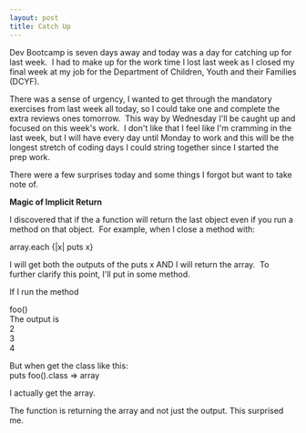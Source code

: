 ```yaml
---
layout: post
title: Catch Up
---
```


Dev Bootcamp is seven days away and today was a day for catching up for last week.  I had to make up for the work time I lost last week as I closed my final week at my job for the Department of Children, Youth and their Families (DCYF).

There was a sense of urgency, I wanted to get through the mandatory exercises from last week all today, so I could take one and complete the extra reviews ones tomorrow.  This way by Wednesday I'll be caught up and focused on this week's work.  I don't like that I feel like I'm cramming in the last week, but I will have every day until Monday to work and this will be the longest stretch of coding days I could string together since I started the prep work.

There were a few surprises today and some things I forgot but want to take note of.

**Magic of Implicit Return**

I discovered that if the a function will return the last object even if you run a method on that object.  For example, when I close a method with:

array.each {|x| puts x}

I will get both the outputs of the puts x AND I will return the array.  To further clarify this point, I'll put in some method.

If I run the method

foo()  
The output is  
2  
3  
4

But when get the class like this:  
puts foo().class => array

I actually get the array.

The function is returning the array and not just the output. This surprised me.

